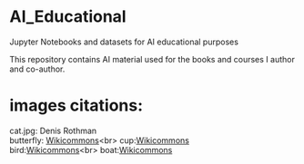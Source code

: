 # AI_Educational
Jupyter Notebooks and datasets for AI educational purposes

This repository contains AI material used for the books and courses I author and co-author.

# images citations:
cat.jpg: Denis Rothman<br>
butterfly: [Wikicommons](https://commons.wikimedia.org/wiki/File:Small_heath_(Coenonympha_pamphilus)_P.jpg)<br>
cup:[Wikicommons](https://commons.wikimedia.org/wiki/File:A_small_cup_of_coffee.JPGe)<br>
bird:[Wikicommons](https://commons.wikimedia.org/wiki/File:Small_minivet_(Pericrocotus_cinnamomeus_pallidus)_male_Narlai.jpg)<br>
boat:[Wikicommons](https://commons.wikimedia.org/wiki/File:Small_sport_fishing_boat.jpg)

